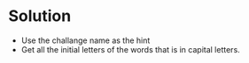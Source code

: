 # Solution
- Use the challange name as the hint
- Get all the initial letters of the words that is in capital letters.
